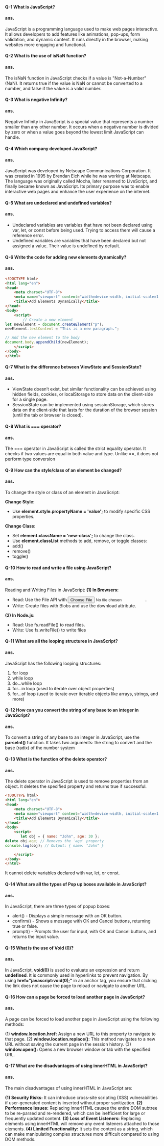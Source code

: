#### Q-1 What is JavaScript?
#### ans. 
JavaScript is a programming language used to make web pages interactive. It allows developers to add features like animations, pop-ups, form validation, and dynamic content. It runs directly in the browser, making websites more engaging and functional.

#### Q-2 What is the use of isNaN function?
#### ans.
The isNaN function in JavaScript checks if a value is "Not-a-Number" (NaN). It returns true if the value is NaN or cannot be converted to a number, and false if the value is a valid number.

#### Q-3 What is negative Infinity?
#### ans.
Negative Infinity in JavaScript is a special value that represents a number smaller than any other number. It occurs when a negative number is divided by zero or when a value goes beyond the lowest limit JavaScript can handle.

#### Q-4 Which company developed JavaScript?
#### ans.
JavaScript was developed by Netscape Communications Corporation. It was created in 1995 by Brendan Eich while he was working at Netscape. The language was originally called Mocha, later renamed to LiveScript, and finally became known as JavaScript. Its primary purpose was to enable interactive web pages and enhance the user experience on the internet.

#### Q-5 What are undeclared and undefined variables? 
#### ans.
* Undeclared variables are variables that have not been declared using var, let, or const before being used. Trying to access them will cause a reference error.
* Undefined variables are variables that have been declared but not assigned a value. Their value is undefined by default.

#### Q-6 Write the code for adding new elements dynamically?
#### ans.

```html
<!DOCTYPE html>
<html lang="en">
<head>
    <meta charset="UTF-8">
    <meta name="viewport" content="width=device-width, initial-scale=1.0">
    <title>Add Elements Dynamically</title>
</head>
<body>
    <script>
        // Create a new element
let newElement = document.createElement("p");
newElement.textContent = "This is a new paragraph.";

// Add the new element to the body
document.body.appendChild(newElement);
    </script>
</body>
</html>
```


#### Q-7 What is the difference between ViewState and SessionState?
#### ans.
* ViewState doesn’t exist, but similar functionality can be achieved using hidden fields, cookies, or localStorage to store data on the client-side for a single page.
* SessionState can be implemented using sessionStorage, which stores data on the client-side that lasts for the duration of the browser session (until the tab or browser is closed).


#### Q-8 What is === operator?
#### ans.
The === operator in JavaScript is called the strict equality operator. It checks if two values are equal in both value and type. Unlike ==, it does not perform type conversion

#### Q-9  How can the style/class of an element be changed?
#### ans.

To change the style or class of an element in JavaScript:

**Change Style:**
* Use **element.style.propertyName = 'value';** to modify specific CSS properties.

**Change Class:**
* Set **element.className = 'new-class';** to change the class.
* Use **element.classList** methods to add, remove, or toggle classes:
* add()
* remove()
* toggle()




#### Q-10 How to read and write a file using JavaScript?
#### ans.
Reading and Writing Files in JavaScript:
**(1) In Browsers:**
* Read: Use the File API with <input type="file">.
* Write: Create files with Blobs and use the download attribute.

**(2) In Node.js:**
* Read: Use fs.readFile() to read files.
* Write: Use fs.writeFile() to write files



#### Q-11 What are all the looping structures in JavaScript?
#### ans.
JavaScript has the following looping structures:

1. for loop
2. while loop
3. do...while loop
4. for...in loop (used to iterate over object properties)
5. for...of loop (used to iterate over iterable objects like arrays, strings, and more)


#### Q-12 How can you convert the string of any base to an integer in JavaScript?
#### ans.
To convert a string of any base to an integer in JavaScript, use the **parseInt()** function. It takes two arguments: the string to convert and the base (radix) of the number system




#### Q-13 What is the function of the delete operator?
#### ans.
The delete operator in JavaScript is used to remove properties from an object. It deletes the specified property and returns true if successful.
```html
<!DOCTYPE html>
<html lang="en">
<head>
    <meta charset="UTF-8">
    <meta name="viewport" content="width=device-width, initial-scale=1.0">
    <title>Add Elements Dynamically</title>
</head>
<body>
    <script>
       let obj = { name: "John", age: 30 };
delete obj.age; // Removes the 'age' property
console.log(obj); // Output: { name: "John" }

    </script>
</body>
</html>

```
It cannot delete variables declared with var, let, or const.

#### Q-14 What are all the types of Pop up boxes available in JavaScript?
#### ans.
In JavaScript, there are three types of popup boxes:

* alert() - Displays a simple message with an OK button.
* confirm() - Shows a message with OK and Cancel buttons, returning true or false.
* prompt() - Prompts the user for input, with OK and Cancel buttons, and returns the input value.



#### Q-15 What is the use of Void (0)?
#### ans.
In JavaScript, **void(0)** is used to evaluate an expression and return **undefined**. It is commonly used in hyperlinks to prevent navigation. By using **href="javascript:void(0);"** in an anchor tag, you ensure that clicking the link does not cause the page to reload or navigate to another URL.



#### Q-16 How can a page be forced to load another page in JavaScript?
#### ans.
A page can be forced to load another page in JavaScript using the following methods:

(1) **window.location.href:** Assign a new URL to this property to navigate to that page.
(2) **window.location.replace():** This method navigates to a new URL without saving the current page in the session history.
(3) **window.open():** Opens a new browser window or tab with the specified URL.



#### Q-17 What are the disadvantages of using innerHTML in JavaScript?
#### ans.
The main disadvantages of using innerHTML in JavaScript are:

**(1) Security Risks:** It can introduce cross-site scripting (XSS) vulnerabilities if user-generated content is inserted without proper sanitization.
**(2) Performance Issues:** Replacing innerHTML causes the entire DOM subtree to be re-parsed and re-rendered, which can be inefficient for large or frequently updated content.
**(3) Loss of Event Listeners:** Replacing elements using innerHTML will remove any event listeners attached to those elements.
**(4) Limited Functionality:** It sets the content as a string, which can make manipulating complex structures more difficult compared to using DOM methods.